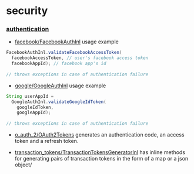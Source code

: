 # security

### [authentication](https://github.com/vangav/vos_backend/tree/master/src/com/vangav/backend/security/authentication)

+ [facebook/FacebookAuthInl](https://github.com/vangav/vos_backend/blob/master/src/com/vangav/backend/security/authentication/facebook/FacebookAuthInl.java) usage example
```java
FacebookAuthInl.validateFacebookAccessToken(
  facebookAccessToken, // user's facebook access token
  facebookAppId); // facebook app's id
  
// throws exceptions in case of authentication failure
```

+ [google/GoogleAuthInl](https://github.com/vangav/vos_backend/blob/master/src/com/vangav/backend/security/authentication/google/GoogleAuthInl.java) usage example
```java
String userAppId =
  GoogleAuthInl.validateGoogleIdToken(
    googleIdToken,
    googleAppId);
  
// throws exceptions in case of authentication failure
```

+ [o_auth_2/OAuth2Tokens](https://github.com/vangav/vos_backend/blob/master/src/com/vangav/backend/security/authentication/o_auth_2/OAuth2Tokens.java) generates an authentication code, an access token and a refresh token.

+ [transaction_tokens/TransactionTokensGeneratorInl](https://github.com/vangav/vos_backend/blob/master/src/com/vangav/backend/security/authentication/transaction_tokens/TransactionTokensGeneratorInl.java) has inline methods for generating pairs of transaction tokens in the form of a map or a json object/


